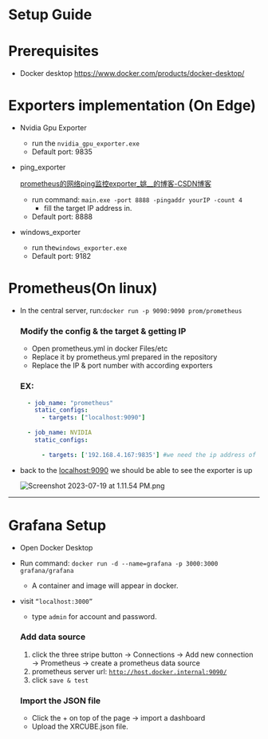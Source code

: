 # Setup Guide

# Prerequisites

- Docker desktop https://www.docker.com/products/docker-desktop/

# Exporters implementation (On Edge)

- Nvidia Gpu Exporter
    - run the `nvidia_gpu_exporter.exe`
    - Default port: 9835
- ping_exporter
    
    [prometheus的网络ping监控exporter_姚__的博客-CSDN博客](https://blog.csdn.net/qq_32969313/article/details/124878153)
    
    - run command: `main.exe -port 8888 -pingaddr yourIP -count 4`
        - fill the target IP address in.
    - Default port: 8888
- windows_exporter
    - run the`windows_exporter.exe`
    - Default port: 9182

# Prometheus(On linux)

- In the central server, run:`docker run -p 9090:9090 prom/prometheus`
    
    ### Modify the config & the target & getting IP
    
    - Open prometheus.yml in docker Files/etc
    - Replace it by prometheus.yml prepared in the repository
    - Replace the IP & port number with according exporters
    
    ### EX:
    
    ```yaml
      - job_name: "prometheus"
        static_configs:
          - targets: ["localhost:9090"]
          
      - job_name: NVIDIA
        static_configs:
        
          - targets: ['192.168.4.167:9835'] #we need the ip address of the edge and the port number to have the exporter.
    ```
    
- back to the [localhost:9090](http://localhost:9090) we should be able to see the exporter is up
    
    ![Screenshot 2023-07-19 at 1.11.54 PM.png](https://s3-us-west-2.amazonaws.com/secure.notion-static.com/845865e2-1621-40d9-9c10-ec56b24ce9ff/Screenshot_2023-07-19_at_1.11.54_PM.png)
    

---

# Grafana Setup

- Open Docker Desktop
- Run command: `docker run -d --name=grafana -p 3000:3000 grafana/grafana`
    - A container and image will appear in docker.
- visit `“localhost:3000”`
    - type `admin`  for account and password.
    
    ### Add data source
    
    1. click the three stripe button → Connections →  Add new connection → Prometheus → create a prometheus data source
    2. prometheus server url: [`http://host.docker.internal:9090/`](http://host.docker.internal:9090/)  
    3. click `save & test`
    
    ### Import the JSON file
    
    - Click the + on top of the page → import a dashboard
    - Upload the XRCUBE.json file.
